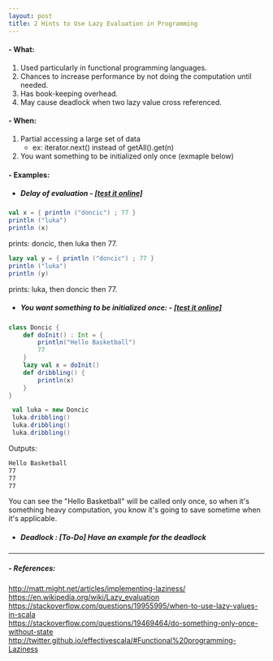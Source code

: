```yaml
---
layout: post
title: 2 Hints to Use Lazy Evaluation in Programming
---
```


#### - What:
1. Used particularly in functional programming languages.
2. Chances to increase performance by not doing the computation until needed.
3. Has book-keeping overhead.
4. May cause deadlock when two lazy value cross referenced.

#### - When:
1. Partial accessing a large set of data
    * ex: iterator.next() instead of getAll().get(n)
2. You want something to be initialized only once (exmaple below)
#### - Examples:
* ##### Delay of evaluation - [[test it online]](https://scalafiddle.io/sf/vTKxL29/0)
```scala
val x = { println ("doncic") ; 77 }
println ("luka")
println (x)
```
prints: doncic, then luka then 77.
``` scala
lazy val y = { println ("doncic") ; 77 }
println ("luka")
println (y)
```
prints: luka, then doncic then 77.

* ##### You want something to be initialized once: - [[test it online]](https://scalafiddle.io/sf/hah3GWH/0)
```scala
class Doncic {
    def doInit() : Int = {
        println("Hello Basketball")
        77
    }
    lazy val x = doInit()
    def dribbling() {
        println(x)
    }
}

 val luka = new Doncic
 luka.dribbling()
 luka.dribbling()
 luka.dribbling()
```
Outputs:
``` bash
Hello Basketball
77
77
77
```
You can see the "Hello Basketball" will be called only once, 
so when it's something heavy computation, 
you know it's going to save sometime when it's applicable.

* ##### Deadlock : [To-Do] Have an example for the deadlock
---

##### - References:
http://matt.might.net/articles/implementing-laziness/  
https://en.wikipedia.org/wiki/Lazy_evaluation  
https://stackoverflow.com/questions/19955995/when-to-use-lazy-values-in-scala  
https://stackoverflow.com/questions/19469464/do-something-only-once-without-state  
http://twitter.github.io/effectivescala/#Functional%20programming-Laziness  